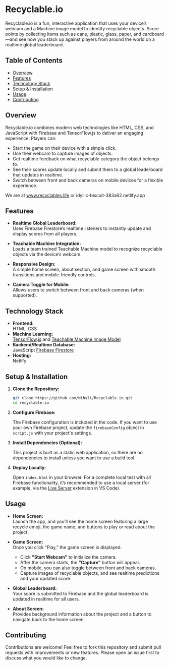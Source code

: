 # Recyclable.io

Recyclable.io is a fun, interactive application that uses your device’s webcam and a Machine image model to identify recyclable objects. Score points by collecting items such as cans, plastic, glass, paper, and cardboard—and see how you stack up against players from around the world on a realtime global leaderboard.

## Table of Contents

- [Overview](#overview)
- [Features](#features)
- [Technology Stack](#technology-stack)
- [Setup & Installation](#setup--installation)
- [Usage](#usage)
- [Contributing](#contributing)

## Overview

Recyclable.io combines modern web technologies like HTML, CSS, and JavaScript with Firebase and TensorFlow.js to deliver an engaging experience. Players can:

- Start the game on their device with a simple click.
- Use their webcam to capture images of objects.
- Get realtime feedback on what recyclable category the object belongs to.
- See their scores update locally and submit them to a global leaderboard that updates in realtime.
- Switch between front and back cameras on mobile devices for a flexible experience.

We are at www.recyclables.life or idyllic-biscuit-383a62.netlify.app  

## Features

- **Realtime Global Leaderboard:**  
  Uses Firebase Firestore’s realtime listeners to instantly update and display scores from all players.
  
- **Teachable Machine Integration:**  
  Loads a team trained Teachable Machine model to recognize recyclable objects via the device’s webcam.
  
- **Responsive Design:**  
  A simple home screen, about section, and game screen with smooth transitions and mobile-friendly controls.
  
- **Camera Toggle for Mobile:**  
  Allows users to switch between front and back cameras (when supported).

## Technology Stack

- **Frontend:**  
  HTML, CSS
- **Machine Learning:**  
  [TensorFlow.js](https://www.tensorflow.org/js) and [Teachable Machine Image Model](https://teachablemachine.withgoogle.com/)
- **Backend/Realtime Database:**  
  JavaScript [Firebase Firestore](https://firebase.google.com/products/firestore)
- **Hosting:**  
  Netlify

## Setup & Installation

1. **Clone the Repository:**

   ```bash
   git clone https://github.com/Nihyli/Recyclable.io.git
   cd recyclable.io
   ```

2. **Configure Firebase:**

   The Firebase configuration is included in the code. If you want to use your own Firebase project, update the `firebaseConfig` object in `script.js` with your project's settings.

3. **Install Dependencies (Optional):**

   This project is built as a static web application, so there are no dependencies to install unless you want to use a build tool.

4. **Deploy Locally:**

   Open `index.html` in your browser. For a complete local test with all Firebase functionality, it’s recommended to use a local server (for example, via the [Live Server](https://marketplace.visualstudio.com/items?itemName=ritwickdey.LiveServer) extension in VS Code).

## Usage

- **Home Screen:**  
  Launch the app, and you’ll see the home screen featuring a large recycle emoji, the game name, and buttons to play or read about the project.

- **Game Screen:**  
  Once you click “Play,” the game screen is displayed.  
  - Click **"Start Webcam"** to initialize the camera.
  - After the camera starts, the **"Capture"** button will appear.
  - On mobile, you can also toggle between front and back cameras.
  - Capture images of recyclable objects, and see realtime predictions and your updated score.
  
- **Global Leaderboard:**  
  Your score is submitted to Firebase and the global leaderboard is updated in realtime for all users.

- **About Screen:**  
  Provides background information about the project and a button to navigate back to the home screen.


## Contributing

Contributions are welcome! Feel free to fork this repository and submit pull requests with improvements or new features. Please open an issue first to discuss what you would like to change.


